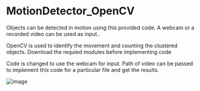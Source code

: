 # MotionDetector_OpenCV
Objects can be detected in motion using this provided code. A webcam or a recorded video can be used as input..

OpenCV is used to identify the movement and counting the clustered objects.
Download the requied modules before implementing code

Code is changed to use the webcam for input. Path of video can be passed to implement this code for a particular file and get the results.

![image](https://user-images.githubusercontent.com/108173516/235299470-ff039b1e-f563-4283-9f8f-ddd8dbf5d2e7.png)

